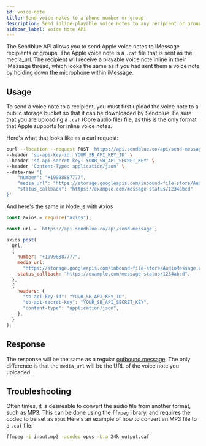 ```yaml
---
id: voice-note
title: Send voice notes to a phone number or group
description: Send inline-playable voice notes to any recipient or group
sidebar_label: Voice Note API
---
```


The Sendblue API allows you to send Apple voice notes to iMessage recipients or groups. The Apple voice note is a `.caf` file that is sent as the media_url. The recipient will receive a playable voice note inline in their iMessage thread, which looks the same as if you had sent them a voice note by holding down the microphone within iMessage.

## Usage

To send a voice note to a recipient, you must first upload the voice note to a public storage bucket so that it can be downloaded by Sendblue. Be sure that you are uploading a `.caf` (Core audio file) file, as this is the only format that Apple supports for inline voice notes.

Here's what that looks like as a curl request:

```bash
curl --location --request POST 'https://api.sendblue.co/api/send-message' \
--header 'sb-api-key-id: YOUR_SB_API_KEY_ID' \
--header 'sb-api-secret-key: YOUR_SB_API_SECRET_KEY' \
--header 'Content-Type: application/json' \
--data-raw '{
    "number": "+19998887777",
    "media_url": "https://storage.googleapis.com/inbound-file-store/AudioMessage.caf",
    "status_callback": "https://example.com/message-status/1234abcd"
}'
```

And here's the same in Node.js with Axios

```js
const axios = require("axios");

const url = `https://api.sendblue.co/api/send-message`;

axios.post(
  url,
  {
    number: "+19998887777",
    media_url:
      "https://storage.googleapis.com/inbound-file-store/AudioMessage.caf",
    status_callback: "https://example.com/message-status/1234abcd",
  },
  {
    headers: {
      "sb-api-key-id": "YOUR_SB_API_KEY_ID",
      "sb-api-secret-key": "YOUR_SB_API_SECRET_KEY",
      "content-type": "application/json",
    },
  }
);
```

## Response

The response will be the same as a regular [outbound message](/docs/outbound). The only difference is that the `media_url` will be the URL of the voice note you uploaded.

## Troubleshooting

Often times, it is desireable to convert the audio file from another format, such as MP3. This can be done using the `ffmpeg` library, and requires the codec to be set as `opus` Here's an example of how to convert an MP3 file to a `.caf` file:

```bash
ffmpeg -i input.mp3 -acodec opus -b:a 24k output.caf
```
